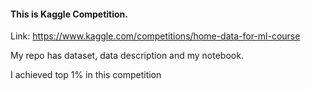 #### This is Kaggle Competition.
Link: https://www.kaggle.com/competitions/home-data-for-ml-course


My repo has dataset, data description and my notebook.

I achieved top 1% in this competition 
